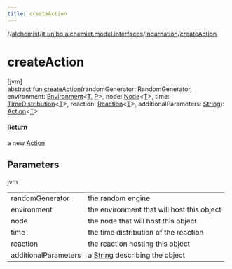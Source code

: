 ```yaml
---
title: createAction
---
```

//[alchemist](../../../index.html)/[it.unibo.alchemist.model.interfaces](../index.html)/[Incarnation](index.html)/[createAction](create-action.html)



# createAction



[jvm]\
abstract fun [createAction](create-action.html)(randomGenerator: RandomGenerator, environment: [Environment](../-environment/index.html)<[T](../../it.unibo.alchemist.boundary.interfaces/-output-monitor/index.html), [P](../../it.unibo.alchemist.boundary.interfaces/-output-monitor/index.html)>, node: [Node](../-node/index.html)<[T](../../it.unibo.alchemist.boundary.interfaces/-output-monitor/index.html)>, time: [TimeDistribution](../-time-distribution/index.html)<[T](../../it.unibo.alchemist.boundary.interfaces/-output-monitor/index.html)>, reaction: [Reaction](../-reaction/index.html)<[T](../../it.unibo.alchemist.boundary.interfaces/-output-monitor/index.html)>, additionalParameters: [String](https://docs.oracle.com/javase/8/docs/api/java/lang/String.html)): [Action](../-action/index.html)<[T](../../it.unibo.alchemist.boundary.interfaces/-output-monitor/index.html)>



#### Return



a new [Action](../-action/index.html)



## Parameters


jvm

| | |
|---|---|
| randomGenerator | the random engine |
| environment | the environment that will host this object |
| node | the node that will host this object |
| time | the time distribution of the reaction |
| reaction | the reaction hosting this object |
| additionalParameters | a [String](https://docs.oracle.com/javase/8/docs/api/java/lang/String.html) describing the object |





